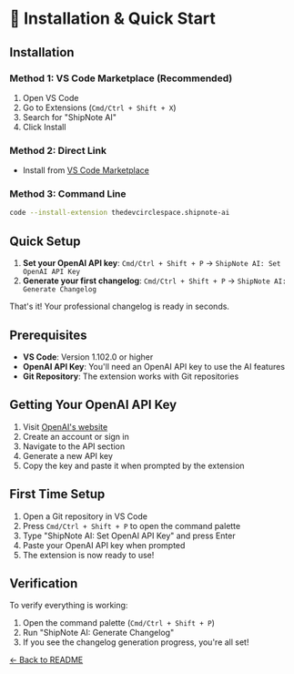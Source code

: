 # 🚀 Installation & Quick Start

## Installation

### Method 1: VS Code Marketplace (Recommended)
1. Open VS Code
2. Go to Extensions (`Cmd/Ctrl + Shift + X`)
3. Search for "ShipNote AI"
4. Click Install

### Method 2: Direct Link
- Install from [VS Code Marketplace](https://marketplace.visualstudio.com/items?itemName=thedevcirclespace.shipnote-ai)

### Method 3: Command Line
```bash
code --install-extension thedevcirclespace.shipnote-ai
```

## Quick Setup
1. **Set your OpenAI API key**: `Cmd/Ctrl + Shift + P` → `ShipNote AI: Set OpenAI API Key`
2. **Generate your first changelog**: `Cmd/Ctrl + Shift + P` → `ShipNote AI: Generate Changelog`

That's it! Your professional changelog is ready in seconds.

## Prerequisites

- **VS Code**: Version 1.102.0 or higher
- **OpenAI API Key**: You'll need an OpenAI API key to use the AI features
- **Git Repository**: The extension works with Git repositories

## Getting Your OpenAI API Key

1. Visit [OpenAI's website](https://openai.com/api/)
2. Create an account or sign in
3. Navigate to the API section
4. Generate a new API key
5. Copy the key and paste it when prompted by the extension

## First Time Setup

1. Open a Git repository in VS Code
2. Press `Cmd/Ctrl + Shift + P` to open the command palette
3. Type "ShipNote AI: Set OpenAI API Key" and press Enter
4. Paste your OpenAI API key when prompted
5. The extension is now ready to use!

## Verification

To verify everything is working:

1. Open the command palette (`Cmd/Ctrl + Shift + P`)
2. Run "ShipNote AI: Generate Changelog"
3. If you see the changelog generation progress, you're all set!

[← Back to README](../README.md)
